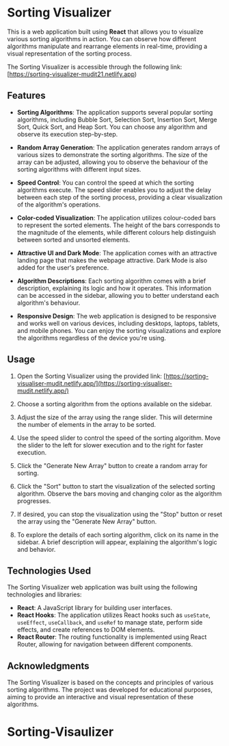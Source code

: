 # Sorting Visualizer

This is a web application built using **React** that allows you to visualize various sorting algorithms in action. You can observe how different algorithms manipulate and rearrange elements in real-time, providing a visual representation of the sorting process.

The Sorting Visualizer is accessible through the following link: [https://sorting-visualizer-mudit21.netlify.app)

## Features

- **Sorting Algorithms**: The application supports several popular sorting algorithms, including Bubble Sort, Selection Sort, Insertion Sort, Merge Sort, Quick Sort, and Heap Sort. You can choose any algorithm and observe its execution step-by-step.

- **Random Array Generation**: The application generates random arrays of various sizes to demonstrate the sorting algorithms. The size of the array can be adjusted, allowing you to observe the behaviour of the sorting algorithms with different input sizes.

- **Speed Control**: You can control the speed at which the sorting algorithms execute. The speed slider enables you to adjust the delay between each step of the sorting process, providing a clear visualization of the algorithm's operations.

- **Color-coded Visualization**: The application utilizes colour-coded bars to represent the sorted elements. The height of the bars corresponds to the magnitude of the elements, while different colours help distinguish between sorted and unsorted elements.

- **Attractive UI and Dark Mode**: The application comes with an attractive landing page that makes the webpage attractive. Dark Mode is also added for the user's preference.

- **Algorithm Descriptions**: Each sorting algorithm comes with a brief description, explaining its logic and how it operates. This information can be accessed in the sidebar, allowing you to better understand each algorithm's behaviour.

- **Responsive Design**: The web application is designed to be responsive and works well on various devices, including desktops, laptops, tablets, and mobile phones. You can enjoy the sorting visualizations and explore the algorithms regardless of the device you're using.


## Usage

1. Open the Sorting Visualizer using the provided link: [https://sorting-visualiser-mudit.netlify.app/](https://sorting-visualiser-mudit.netlify.app/)

2. Choose a sorting algorithm from the options available on the sidebar.

3. Adjust the size of the array using the range slider. This will determine the number of elements in the array to be sorted.

4. Use the speed slider to control the speed of the sorting algorithm. Move the slider to the left for slower execution and to the right for faster execution.

5. Click the "Generate New Array" button to create a random array for sorting.

6. Click the "Sort" button to start the visualization of the selected sorting algorithm. Observe the bars moving and changing color as the algorithm progresses.

7. If desired, you can stop the visualization using the "Stop" button or reset the array using the "Generate New Array" button.

8. To explore the details of each sorting algorithm, click on its name in the sidebar. A brief description will appear, explaining the algorithm's logic and behavior.

## Technologies Used

The Sorting Visualizer web application was built using the following technologies and libraries:

- **React**: A JavaScript library for building user interfaces.
- **React Hooks**: The application utilizes React hooks such as `useState`, `useEffect`, `useCallback`, and `useRef` to manage state, perform side effects, and create references to DOM elements.
- **React Router**: The routing functionality is implemented using React Router, allowing for navigation between different components.

## Acknowledgments

The Sorting Visualizer is based on the concepts and principles of various sorting algorithms. The project was developed for educational purposes, aiming to provide an interactive and visual representation of these algorithms.

# Sorting-Visaulizer
